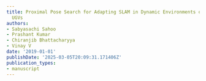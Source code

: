 ```yaml
---
title: Proximal Pose Search for Adapting SLAM in Dynamic Environments on Slow Moving
  UGVs
authors:
- Sabyasachi Sahoo
- Prashant Kumar
- Chiranjib Bhattacharyya
- Vinay V
date: '2019-01-01'
publishDate: '2025-03-05T20:09:31.171406Z'
publication_types:
- manuscript
---
```

